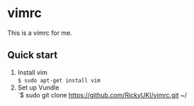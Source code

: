 # vimrc

This is a vimrc for me.

## Quick start
1. Install vim<br>
`$ sudo apt-get install vim`
2. Set up Vundle<br>
`$ sudo git clone https://github.com/RickyUKI/vimrc.git ~/
